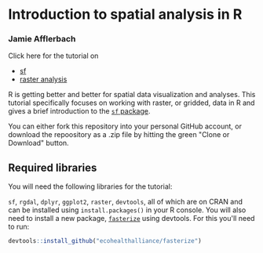 # Introduction to spatial analysis in R

### Jamie Afflerbach

Click here for the tutorial on 
- [sf](https://cdn.rawgit.com/jafflerbach/spatial-analysis-R/gh-pages/intro_to_sf.html)
- [raster analysis](https://cdn.rawgit.com/jafflerbach/spatial-analysis-R/gh-pages/intro_spatial_data_R.html)

R is getting better and better for spatial data visualization and analyses. This tutorial specifically focuses on working with raster, or gridded, data in R and gives a brief introduction to the [`sf` package](https://r-spatial.github.io/sf/articles/sf1.html).

You can either fork this repository into your personal GitHub account, or download the repoository as a .zip file by hitting the green "Clone or Download" button.

## Required libraries

You will need the following libraries for the tutorial:

`sf`, `rgdal`, `dplyr`, `ggplot2`, `raster`, `devtools`, all of which are on CRAN and can be installed using `install.packages()` in your R console. You will also need to install a new package, [`fasterize`](https://github.com/ecohealthalliance/fasterize) using devtools. For this you'll need to run:

```r
devtools::install_github("ecohealthalliance/fasterize")
```








